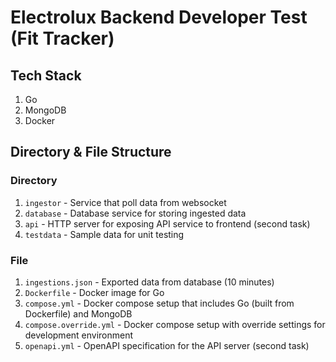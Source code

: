 # Electrolux Backend Developer Test (Fit Tracker)

## Tech Stack

1. Go
1. MongoDB
1. Docker

## Directory & File Structure

### Directory

1. `ingestor` - Service that poll data from websocket
1. `database` - Database service for storing ingested data
1. `api` - HTTP server for exposing API service to frontend (second task)
1. `testdata` - Sample data for unit testing

### File

1. `ingestions.json` - Exported data from database (10 minutes)
1. `Dockerfile` - Docker image for Go
1. `compose.yml` - Docker compose setup that includes Go (built from Dockerfile) and MongoDB
1. `compose.override.yml` - Docker compose setup with override settings for development environment
1. `openapi.yml` - OpenAPI specification for the API server (second task)
